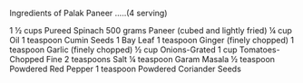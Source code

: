 Ingredients of Palak Paneer .....(4 serving)

1 ½ cups	Pureed Spinach 
500 grams	Paneer (cubed and lightly fried)
¼ cup	Oil
1 teaspoon	Cumin Seeds
1	Bay Leaf
1 teaspoon	Ginger (finely chopped)
1 teaspoon	Garlic (finely chopped)
½ cup	Onions-Grated
1 cup	Tomatoes-Chopped Fine
2 teaspoons	Salt
¼ teaspoon	Garam Masala
½ teaspoon	Powdered Red Pepper
1 teaspoon	Powdered Coriander Seeds 
